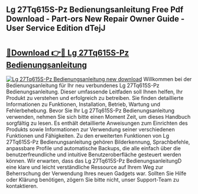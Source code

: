 ## Lg 27Tq615S-Pz Bedienungsanleitung Free Pdf Download - Part-ors New Repair Owner Guide - User Service Edition dTejJ

# <h2><a href="http://df3hsv.blite.top/?on=Lg+27Tq615S-Pz+Bedienungsanleitung">🔗Download 👉🔴 Lg 27Tq615S-Pz Bedienungsanleitung</a></h2>

[![Lg 27Tq615S-Pz Bedienungsanleitung new download](https://i.imgur.com/lujVjoI.png)](http://df3hsv.blite.top/?on=Lg+27Tq615S-Pz+Bedienungsanleitung)
Willkommen bei der Bedienungsanleitung für Ihr neu verbundenes Lg 27Tq615S-Pz Bedienungsanleitung. Dieser umfassende Leitfaden soll Ihnen helfen, Ihr Produkt zu verstehen und erfolgreich zu betreiben. Sie finden detaillierte Informationen zu Funktionen, Installation, Betrieb, Wartung und Fehlerbehebung. Bevor Sie Ihr Lg 27Tq615S-Pz Bedienungsanleitung verwenden, nehmen Sie sich bitte einen Moment Zeit, um dieses Handbuch sorgfältig zu lesen. Es enthält detaillierte Anweisungen zum Einrichten des Produkts sowie Informationen zur Verwendung seiner verschiedenen Funktionen und Fähigkeiten. Zu den erweiterten Funktionen von Lg 27Tq615S-Pz Bedienungsanleitung gehören Bilderkennung, Sprachbefehle, anpassbare Profile und automatische Backups, die alle einfach über die benutzerfreundliche und intuitive Benutzeroberfläche gesteuert werden können. Wir erwarten, dass das Lg 27Tq615S-Pz BedienungsanleitungD eine klare und leicht verständliche Ressource auf Ihrem Weg zur Beherrschung der Verwendung Ihres neuen Gadgets war. Sollten Sie Hilfe oder Klärung benötigen, zögern Sie bitte nicht, unser Support-Team zu kontaktieren.
